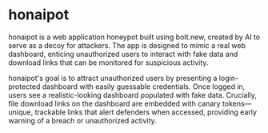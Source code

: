 # honaipot

honaipot is a web application honeypot built using bolt.new, created by AI to serve as a decoy for attackers. The app is designed to mimic a real web dashboard, enticing unauthorized users to interact with fake data and download links that can be monitored for suspicious activity.

honaipot's goal is to attract unauthorized users by presenting a login-protected dashboard with easily guessable credentials. Once logged in, users see a realistic-looking dashboard populated with fake data. Crucially, file download links on the dashboard are embedded with canary tokens—unique, trackable links that alert defenders when accessed, providing early warning of a breach or unauthorized activity.
